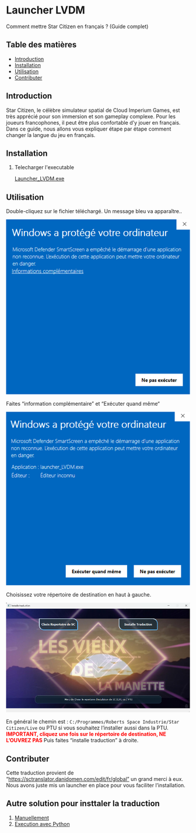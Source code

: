 # Launcher LVDM

Comment mettre Star Citizen en français ? (Guide complet)

## Table des matières

- [Introduction](#introduction)
- [Installation](#installation)
- [Utilisation](#utilisation)
- [Contributer](#contributer)


## Introduction

Star Citizen, le célèbre simulateur spatial de Cloud Imperium Games, est très apprécié pour son immersion et son gameplay complexe. Pour les joueurs francophones, il peut être plus confortable d’y jouer en français. Dans ce guide, nous allons vous expliquer étape par étape comment changer la langue du jeu en français.

## Installation

1. Telecharger l'executable
   
   [Launcher_LVDM.exe](https://github.com/zellio22/launcher_trad_zellio/raw/refs/heads/main/launcher/launcher_LVDM.exe)

## Utilisation

  Double-cliquez sur le fichier téléchargé.
  Un message bleu va apparaître..
      
  ![](images/win1.png)

  Faites “information complémentaire” et “Exécuter quand même“

  ![](images/win2.png)

  Choisissez votre répertoire de destination en haut à gauche.

  ![](images/launcher1.png)

  En général le chemin est : ```C:/Programmes/Roberts Space Industrie/Star Citizen/Live``` ou PTU si vous souhaitez l’installer aussi dans la PTU.
  <span style="color: red; font-weight: bold;">IMPORTANT, cliquez une fois sur le répertoire de destination, NE L’OUVREZ PAS</span>
  Puis faites “installe traduction” à droite.
      
  
## Contributer

Cette traduction provient de “https://sctranslator.danidomen.com/edit/fr/global” un grand merci à eux. Nous avons juste mis un launcher en place pour vous faciliter l’installation.

## Autre solution pour insttaler la traduction 
  1.  [Manuellement](MANU.md)
  2.   [Execution avec Python](python.md)
